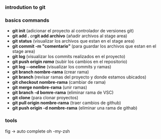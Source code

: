 ### introdution to git

### basics commands
- <strong>git init </strong> (adicionar el proyecto al controlador de versiones git)
- <strong> git add .</strong> <i>or</i><strong>git add archivo</strong>  (añadir archivos al stage area)
- <strong> git status</strong> (visualizar los archivos que estan en el stage area)
- <strong> git commit -m "comentario" </strong> (para guardar los archivos que estan en el stage area)
- <strong> git log </strong> (visualizar los commits realizados en el proyecto) 
- <strong> git push origin <i>rama</i></strong> (subir los cambios en el repositorio)
- <strong> git log --oneline</strong> (visualizar los commits y ramas)
- <strong> git branch nombre-rama</strong> (crear rama)
- <strong> git branch </strong> (revisar ramas del proyecto y donde estamos ubicados)
- <strong> git checkout nombre-rama</strong> (cambiar de rama)
- <strong> git merge nombre-rama</strong> (unir ramas)
- <strong>git branch -d bomre-rama</strong> (eliminar rama de VSC)
- <strong>git clone </strong> (para clonar proyectos)
- <strong>git pull origin nombre-rama</strong> (traer cambios de github)
- <strong>git push origin -d nombre-rama</strong> (eliminar una rama de githab)


 ### tools
 fig ->  auto complete
 oh -my-zsh